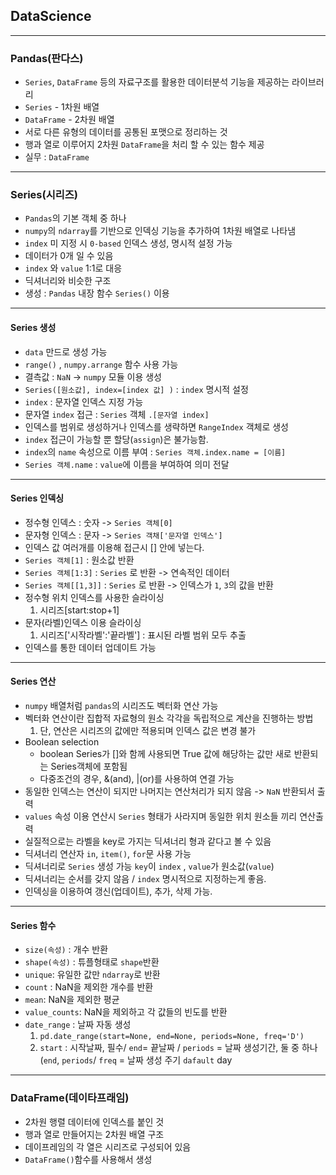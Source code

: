 ## DataScience
---
### Pandas(판다스)
- `Series`, `DataFrame` 등의 자료구조를 활용한 데이터분석 기능을 제공하는 라이브러리
- `Series` - 1차원 배열
- `DataFrame` - 2차원 배열
- 서로 다른 유형의 데이터를 공통된 포맷으로 정리하는 것
- 행과 열로 이루어지 2차원 `DataFrame`을 처리 할 수 있는 함수 제공
- 실무 : `DataFrame`
---
### Series(시리즈)
- `Pandas`의 기본 객체 중 하나
- `numpy`의 `ndarray`를 기반으로 인덱싱 기능을 추가하여 1차원 배열로 나타냄
- `index` 미 지정 시 `0-based` 인덱스 생성, 명시적 설정 가능
- 데이터가 0개 일 수 있음
- `index` 와 `value` 1:1로 대응
- 딕셔너리와 비슷한 구조
- 생성 : `Pandas` 내장 함수 `Series()` 이용
---
#### Series 생성
- `data` 만드로 생성 가능
- `range()` , `numpy.arrange` 함수 사용 가능
- 결측값 : `NaN` -> `numpy` 모듈 이용 생성
- `Series([원소값], index=[index 값] )` : `index` 명시적 설정
- `index` : 문자열 인덱스 지정 가능
- 문자열 `index` 접근 : `Series` 객체 `.[문자열 index]`
- 인덱스를 범위로 생성하거나 인덱스를 생략하면 `RangeIndex` 객체로 생성
- `index` 접근이 가능할 뿐 할당(`assign`)은 불가능함.
- `index`의 `name` 속성으로 이름 부여 : `Series 객체.index.name = [이름]`
- `Series 객체.name` : `value`에 이름을 부여하여 의미 전달
---
#### Series 인덱싱
- 정수형 인덱스 : 숫자 -> `Series 객체[0]`
- 문자형 인덱스 : 문자 -> `Series 객채['문자열 인덱스']`
- 인덱스 값 여러개를 이용해 접근시 [] 안에 넣는다.
- `Series 객체[1]` : 원소값 반환
- `Series 객체[1:3]` : `Series` 로 반환 -> 연속적인 데이터
- `Series 객체[[1,3]]` : `Series` 로 반환 -> 인덱스가 `1`, `3`의 값을 반환
- 정수형 위치 인덱스를 사용한 슬라이싱
  1. 시리즈[start:stop+1]
- 문자(라벨)인덱스 이용 슬라이싱
  1. 시리즈['시작라벨':'끝라벨'] : 표시된 라벨 범위 모두 추출
- 인덱스를 통한 데이터 업데이트 가능
---
#### Series 연산
- `numpy` 배열처럼 `pandas`의 시리즈도 벡터화 연산 가능
- 벡터화 연산이란 집합적 자료형의 원소 각각을 독립적으로 계산을 진행하는 방법
  1. 단, 연산은 시리즈의 값에만 적용되며 인덱스 값은 변경 불가
- Boolean selection
  - boolean Series가 []와 함께 사용되면 True 값에 해당하는 값만 새로 반환되는 Series객체에 포함됨
  - 다중조건의 경우, &(and), |(or)를 사용하여 연결 가능
- 동일한 인덱스는 연산이 되지만 나머지는 연산처리가 되지 않음 -> `NaN` 반환되서 출력
- `values` 속성 이용 연산시 `Series` 형태가 사라지며 동일한 위치 원소들 끼리 연산출력
- 실질적으로는 라벨을 key로 가지는 딕셔너리 형과 같다고 볼 수 있음
- 딕셔너리 연산자 `in`, `item()`, `for`문 사용 가능
- 딕셔너리로 `Series` 생성 가능 `key`이 `index` , `value`가 원소값(`value`)
- 딕셔너리는 순서를 갖지 않음 / `index` 명시적으로 지정하는게 좋음.
- 인덱싱을 이용하여 갱신(업데이트), 추가, 삭제 가능.
---
#### Series 함수
- `size(속성)` : 개수 반환
- `shape(속성)` : 튜플형태로 `shape`반환
- `unique`: 유일한 값만 `ndarray`로 반환
- `count` : NaN을 제외한 개수를 반환
- `mean`: NaN을 제외한 평균
- `value_counts`: NaN을 제외하고 각 값들의 빈도를 반환
- `date_range` : 날짜 자동 생성
  1. `pd.date_range(start=None, end=None, periods=None, freq='D')`
  2. `start` : 시작날짜, 필수/ `end`= 끝날짜 / `periods` = 날짜 생성기간, 둘 중 하나(`end`, `periods`/ `freq` = 날짜 생성 주기 `dafault` day
---
### DataFrame(데이타프래임)
- 2차원 행렬 데이터에 인덱스를 붙인 것
- 행과 열로 만들어지는 2차원 배열 구조
- 데이프레임의 각 열은 시리즈로 구성되어 있음
- `DataFrame()`함수를 사용해서 생성